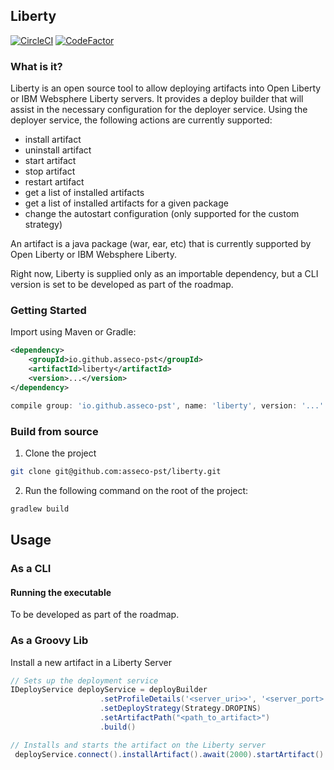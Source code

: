 ## Liberty

[![CircleCI](https://circleci.com/gh/asseco-pst/liberty/tree/develop.svg?style=svg)](https://circleci.com/gh/asseco-pst/liberty/tree/develop)
[![CodeFactor](https://www.codefactor.io/repository/github/asseco-pst/liberty/badge)](https://www.codefactor.io/repository/github/asseco-pst/liberty)

### What is it?
Liberty is an open source tool to allow deploying artifacts into Open Liberty or IBM Websphere Liberty servers. It provides a deploy builder that will assist in the necessary
configuration for the deployer service. Using the deployer service, the following actions are currently supported:
 - install artifact
 - uninstall artifact
 - start artifact
 - stop artifact
 - restart artifact
 - get a list of installed artifacts
 - get a list of installed artifacts for a given package
 - change the autostart configuration (only supported for the custom strategy)

An artifact is a java package (war, ear, etc) that is currently supported by Open Liberty or IBM Websphere Liberty.

Right now, Liberty is supplied only as an importable dependency, but a CLI version is set to be developed as part of the roadmap.

### Getting Started

Import using Maven or Gradle:

```xml
<dependency>
    <groupId>io.github.asseco-pst</groupId>
    <artifactId>liberty</artifactId>
    <version>...</version>
</dependency>
```

```groovy
compile group: 'io.github.asseco-pst', name: 'liberty', version: '...'
```

### Build from source
1. Clone the project
```sh
git clone git@github.com:asseco-pst/liberty.git
```

2. Run the following command on the root of the project:
```sh
gradlew build
```

## Usage

### As a CLI
#### Running the executable

To be developed as part of the roadmap.

### As a Groovy Lib

Install a new artifact in a Liberty Server
```groovy
// Sets up the deployment service 
IDeployService deployService = deployBuilder
                    .setProfileDetails('<server_uri>>', '<server_port>', '<username>', '<password>')
                    .setDeployStrategy(Strategy.DROPINS)
                    .setArtifactPath("<path_to_artifact>")
                    .build()

// Installs and starts the artifact on the Liberty server
 deployService.connect().installArtifact().await(2000).startArtifact()
```
